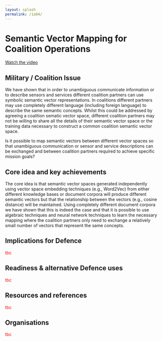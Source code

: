 ```yaml
---
layout: splash
permalink: /1a04/
---
```


# Semantic Vector Mapping for Coalition Operations

[Watch the video](https://ibm.box.com/s/zz68vq8gaif1uk3u2z97wjah30ym1eho)

## Military / Coalition Issue
We have shown that in order to unambiguous communicate information or to describe sensors and services different coalition partners can use symbolic semantic vector representations. In coalitions different partners may use completely different language (including foreign language) to describe the same semantic concepts. Whilst this could be addressed by agreeing a coalition sematic vector space, different coalition partners may not be willing to share all the details of their semantic vector space or the training data necessary to construct a common coalition semantic vector space. 

Is it possible to map semantic vectors between different vector spaces so that unambiguous communication or sensor and service descriptions can be exchanged and between coalition partners required to achieve specific mission goals?

## Core idea and key achievements
The core idea is that semantic vector spaces generated independently using vector space embedding techniques (e.g., Word2Vec) from either different knowledge bases or document corpora will produce different semantic vectors but that the relationship between the vectors (e.g., cosine distance) will be maintained. Using completely different document corpora we have shown that this is indeed the case and that it is possible to use algebraic techniques and neural network techniques to learn the necessary mapping where the coalition partners only need to exchange a relatively small number of vectors that represent the same concepts.

## Implications for Defence
<span style="color:red">tbc</span>

## Readiness & alternative Defence uses
<span style="color:red">tbc</span>

<!-- ![image info](/dais/achievements/images/1a02_figure1.jpg) -->

## Resources and references
<span style="color:red">tbc</span>

## Organisations
<span style="color:red">tbc</span>

